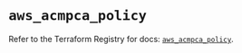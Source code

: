 # `aws_acmpca_policy`

Refer to the Terraform Registry for docs: [`aws_acmpca_policy`](https://registry.terraform.io/providers/hashicorp/aws/5.82.2/docs/resources/acmpca_policy).
